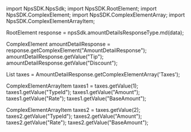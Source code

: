 import NpsSDK.NpsSdk;
import NpsSDK.RootElement;
import NpsSDK.ComplexElement;
import NpsSDK.ComplexElementArray;
import NpsSDK.ComplexElementArrayItem;

RootElement response = npsSdk.amountDetailsResponseType.md(data);


ComplexElement amountDetailResponse = response.getComplexElement("AmountDetailResponse");
amountDetailResponse.getValue("Tip");
amountDetailResponse.getValue("Discount");

List<ComplexElementArrayItem> taxes = AmountDetailResponse.getComplexElementArray('Taxes');

ComplexElementArrayItem taxes1 = taxes.getValue(1);
taxes1.getValue("TypeId");
taxes1.getValue("Amount");
taxes1.getValue("Rate");
taxes1.getValue("BaseAmount");


ComplexElementArrayItem taxes2 = taxes.getValue(2);
taxes2.getValue("TypeId");
taxes2.getValue("Amount");
taxes2.getValue("Rate");
taxes2.getValue("BaseAmount");



